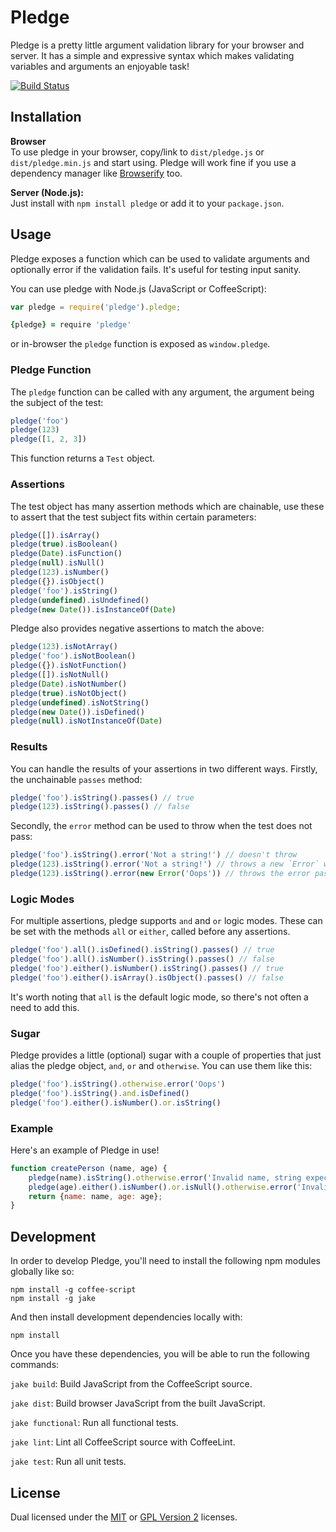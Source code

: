 
# Pledge #

Pledge is a pretty little argument validation library for your
browser and server. It has a simple and expressive syntax which
makes validating variables and arguments an enjoyable task!

[![Build Status][travis-status]][travis]


## Installation ##

**Browser**  
To use pledge in your browser, copy/link to `dist/pledge.js` or
`dist/pledge.min.js` and start using. Pledge will work fine if
you use a dependency manager like [Browserify][browserify] too.

**Server (Node.js):**  
Just install with `npm install pledge` or add it to your
`package.json`.


## Usage ##

Pledge exposes a function which can be used to validate
arguments and optionally error if the validation fails. It's
useful for testing input sanity.

You can use pledge with Node.js (JavaScript or CoffeeScript):

```js
var pledge = require('pledge').pledge;
```

```coffeescript
{pledge} = require 'pledge'
```

or in-browser the `pledge` function is exposed as
`window.pledge`.

### Pledge Function ###

The `pledge` function can be called with any argument, the
argument being the subject of the test:

```js
pledge('foo')
pledge(123)
pledge([1, 2, 3])
```

This function returns a `Test` object.

### Assertions ###

The test object has many assertion methods which are chainable,
use these to assert that the test subject fits within certain
parameters:

```js
pledge([]).isArray()
pledge(true).isBoolean()
pledge(Date).isFunction()
pledge(null).isNull()
pledge(123).isNumber()
pledge({}).isObject()
pledge('foo').isString()
pledge(undefined).isUndefined()
pledge(new Date()).isInstanceOf(Date)
```

Pledge also provides negative assertions to match the above:

```js
pledge(123).isNotArray()
pledge('foo').isNotBoolean()
pledge({}).isNotFunction()
pledge([]).isNotNull()
pledge(Date).isNotNumber()
pledge(true).isNotObject()
pledge(undefined).isNotString()
pledge(new Date()).isDefined()
pledge(null).isNotInstanceOf(Date)
```

### Results ###

You can handle the results of your assertions in two different
ways. Firstly, the unchainable `passes` method:

```js
pledge('foo').isString().passes() // true
pledge(123).isString().passes() // false
```

Secondly, the `error` method can be used to throw when the test
does not pass:

```js
pledge('foo').isString().error('Not a string!') // doesn't throw
pledge(123).isString().error('Not a string!') // throws a new `Error` with the passed in string as a message
pledge(123).isString().error(new Error('Oops')) // throws the error passed into the method
```

### Logic Modes ###

For multiple assertions, pledge supports `and` and `or` logic
modes. These can be set with the methods `all` or `either`,
called before any assertions.

```js
pledge('foo').all().isDefined().isString().passes() // true
pledge('foo').all().isNumber().isString().passes() // false
pledge('foo').either().isNumber().isString().passes() // true
pledge('foo').either().isArray().isObject().passes() // false
```

It's worth noting that `all` is the default logic mode, so
there's not often a need to add this.

### Sugar ###

Pledge provides a little (optional) sugar with a couple of
properties that just alias the pledge object, `and`, `or` and
`otherwise`. You can use them like this:

```js
pledge('foo').isString().otherwise.error('Oops')
pledge('foo').isString().and.isDefined()
pledge('foo').either().isNumber().or.isString()
```

### Example ###

Here's an example of Pledge in use!

```js
function createPerson (name, age) {
    pledge(name).isString().otherwise.error('Invalid name, string expected');
    pledge(age).either().isNumber().or.isNull().otherwise.error('Invalid age, number or null expected');
    return {name: name, age: age};
}
```


## Development ##

In order to develop Pledge, you'll need to install the following
npm modules globally like so:

    npm install -g coffee-script
    npm install -g jake

And then install development dependencies locally with:

    npm install

Once you have these dependencies, you will be able to run the
following commands:

`jake build`: Build JavaScript from the CoffeeScript source.

`jake dist`: Build browser JavaScript from the built JavaScript.

`jake functional`: Run all functional tests.

`jake lint`: Lint all CoffeeScript source with CoffeeLint.

`jake test`: Run all unit tests.


## License ##

Dual licensed under the [MIT][mit] or [GPL Version 2][gpl]
licenses.


[browserify]: http://github.com/substack/node-browserify
[gpl]: http://opensource.org/licenses/gpl-2.0.php
[mit]: http://opensource.org/licenses/mit-license.php
[travis]: https://secure.travis-ci.org/rowanmanning/pledge.png?branch=master
[travis-status]: https://secure.travis-ci.org/rowanmanning/pledge.png?branch=master